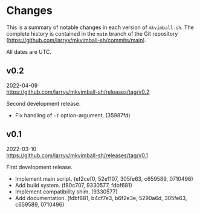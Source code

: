 <!--
    CHANGES.md
    ----------

    SPDX-License-Identifier: CC0-1.0

    Written in 2022 by Lawrence Velázquez <vq@larryv.me>.

    To the extent possible under law, the author(s) have dedicated all
    copyright and related and neighboring rights to this software to the
    public domain worldwide.  This software is distributed without any
    warranty.

    You should have received a copy of the CC0 Public Domain Dedication
    along with this software.  If not, see
    <https://creativecommons.org/publicdomain/zero/1.0/>.
-->

# Changes #

This is a summary of notable changes in each version of `mkvimball-sh`.
The complete history is contained in the `main` branch of the Git
repository (https://github.com/larryv/mkvimball-sh/commits/main).

All dates are UTC.


## v0.2 ##

2022-04-09  
https://github.com/larryv/mkvimball-sh/releases/tag/v0.2

Second development release.

-   Fix handling of `-f` option-argument.  (35987fd)


## v0.1 ##

2022-03-10  
https://github.com/larryv/mkvimball-sh/releases/tag/v0.1

First development release.

-   Implement main script.  (ef2cef0, 52e1107, 305fe63, c659589,
    0710496)
-   Add build system.  (f80c707, 9330577, fdbf681)
-   Implement compatibility shim.  (9330577)
-   Add documentation.  (fdbf681, b4cf7e3, b6f2e3e, 5290a6d, 305fe63,
    c659589, 0710496)
